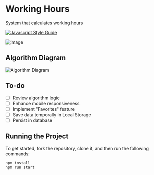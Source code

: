 # Working Hours

System that calculates working hours

[![Javascript Style Guide](https://badgen.net/badge/eslint/airbnb/ff5a5f?icon=airbnb)](https://github.com/airbnb/javascript)

![image](https://user-images.githubusercontent.com/12193814/107571437-ab366780-6bc9-11eb-8f65-f36d8c33b565.png)

## Algorithm Diagram

![Algorithm Diagram](https://github.com/JoakimTeixeira/working-hours/assets/12193814/2a4b3f8d-996b-4daa-a7e7-abc175a34fa6)

## To-do

- [ ] Review algorithm logic
- [ ] Enhance mobile responsiveness
- [ ] Implement "Favorites" feature
- [ ] Save data temporally in Local Storage
- [ ] Persist in database

## Running the Project

To get started, fork the repository, clone it, and then run the following commands:

    npm install
    npm run start
